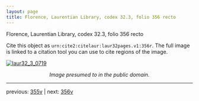 ```yaml
---
layout: page
title: Florence, Laurentian Library, codex 32.3, folio 356 recto
---
```


Florence, Laurentian Library, codex 32.3, folio 356 recto

Cite this object as `urn:cite2:citelaur:laur32pages.v1:356r`.  The full image is linked to a citation tool you can use to cite regions of the image.

[![laur32_3_0719](http://www.homermultitext.org/iipsrv?IIIF=/project/homer/pyramidal/deepzoom/citelaur/laur32imgs/v1/laur32_3_0719.tif/full/800,/0/default.jpg)](http://www.homermultitext.org/ict2/?urn=urn:cite2:citelaur:laur32imgs.v1:laur32_3_0719) 

<p style="text-align: center; font-style: italic;">Image presumed to in the public domain.</p>

---

previous: [355v](../355v/) | next: [356v](../356v/)